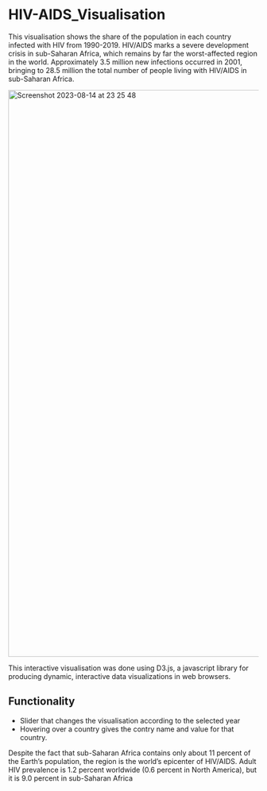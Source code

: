 # HIV-AIDS_Visualisation
This visualisation shows the share of the population in each country infected with HIV from 1990-2019. HIV/AIDS marks a severe development crisis in sub-Saharan Africa, which remains by far the worst-affected region in the world. Approximately 3.5 million new infections occurred in 2001, bringing to 28.5 million the total number of people living with HIV/AIDS in sub-Saharan Africa.


<img width="1142" alt="Screenshot 2023-08-14 at 23 25 48" src="https://github.com/Divine-Gaadi/HIV-AIDS_Visualisation/assets/44847874/343a1275-6ab9-427b-999e-691ca5483dc4">

This interactive visualisation was done using D3.js, a javascript library for producing dynamic, interactive data visualizations in web browsers. 

## Functionality
* Slider that changes the visualisation according to the selected year
* Hovering over a country gives the contry name and value for that country.


Despite the fact that sub-Saharan Africa contains only about 11 percent of the Earth’s population, the region is the world’s epicenter of HIV/AIDS. Adult HIV prevalence is 1.2 percent worldwide (0.6 percent in North America), but it is 9.0 percent in sub-Saharan Africa
